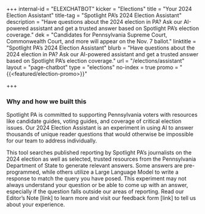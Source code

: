 +++
internal-id = "ELEXCHATBOT"
kicker = "Elections"
title = "Your 2024 Election Assistant"
title-tag = "Spotlight PA’s 2024 Election Assistant"
description = "Have questions about the 2024 election in PA? Ask our AI-powered assistant and get a trusted answer based on Spotlight PA’s election coverage."
dek = "Candidates for Pennsylvania Supreme Court, Commonwealth Court, and more will appear on the Nov. 7 ballot."
linktitle = "Spotlight PA’s 2024 Election Assistant"
blurb = "Have questions about the 2024 election in PA? Ask our AI-powered assistant and get a trusted answer based on Spotlight PA’s election coverage."
url = "/elections/assistant"
layout = "page-chatbot"
type = "elections"
no-index = true
promo = "{{<featured/election-promo>}}"

+++

### Why and how we built this

Spotlight PA is committed to supporting Pennsylvania voters with resources like candidate guides, voting guides, and coverage of critical election issues. Our 2024 Election Assistant is an experiment in using AI to answer thousands of unique reader questions that would otherwise be impossible for our team to address individually.

This tool searches published reporting by Spotlight PA’s journalists on the 2024 election as well as selected, trusted resources from the Pennsylvania Department of State to generate relevant answers. Some answers are pre-programmed, while others utilize a Large Language Model to write a response to match the query you have posed. This experiment may not always understand your question or be able to come up with an answer, especially if the question falls outside our areas of reporting. Read our Editor’s Note [link] to learn more and visit our feedback form [link] to tell us about your experience.
